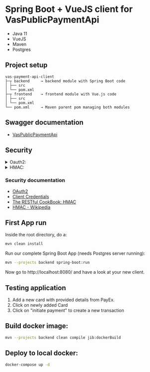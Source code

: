 # Spring Boot + VueJS client for VasPublicPaymentApi

* Java 11
* VueJS
* Maven
* Postgres

## Project setup

```
vas-payment-api-client
├─┬ backend     → backend module with Spring Boot code
│ ├── src
│ └── pom.xml
├─┬ frontend    → frontend module with Vue.js code
│ ├── src
│ └── pom.xml
└── pom.xml     → Maven parent pom managing both modules
```


## Swagger documentation

* [VasPublicPaymentApi](https://stage-evc.payex.com/payment-api/swagger-ui.html)


## Security

<details>
	<summary>Oauth2:</summary>

VasPublicPaymentApi requires an OAuth2 access token for interaction.  
This application automatically handles token fetching and refreshing by using [Spring Security](https://docs.spring.io/spring-security-oauth2-boot/docs/current/reference/htmlsingle/#boot-features-security-custom-user-info-client).   
Configuration values are set in [application.yml](./backend/src/main/resources/application.yml): 

```yaml
# "XXX" Should be replaced by value provided by PayEx
# CLIENT_ID/CLIENT_SECRET/VAS_AUTH_SERVER_URL can also be set in docker-compose.yml as environment variables if running with docker
# The application will see if environment variables are present, if not fall back to "XXX" values.
vas-payment-api:
    oauth2:
        client:
            grantType: client_credentials
            clientId: "${CLIENT_ID}:XXX"
            clientSecret: "${CLIENT_SECRET}:XXX"
            accessTokenUri: "${VAS_AUTH_SERVER_URL}:XXX"
            scope: publicapi 
            
```
And the implementation of these are located in [Oauth2RestTemplateConfiguration.java](./backend/src/main/java/com/payex/vas/demo/config/security/Oauth2RestTemplateConfiguration.java):
```java
public class Oauth2RestTemplateConfiguration {
    //...
    @Bean
    @ConfigurationProperties("vas-payment-api.oauth2.client")
    protected ClientCredentialsResourceDetails oAuthDetails() {
        return new ClientCredentialsResourceDetails();
    }

    @Bean
    protected RestTemplate restTemplate() {
        var restTemplate = new OAuth2RestTemplate(oAuthDetails());
        restTemplate.setInterceptors(ImmutableList.of(externalRequestInterceptor()));
        restTemplate.setRequestFactory(httpRequestFactory());
        return restTemplate;
    }
    //...
}
```

</details>

<details>
	<summary>HMAC:</summary>

The API also requires HMAC authentication to be present in a request.  
In this client the HMAC value is automatically calculated by [HmacSignatureBuilder.java](./backend/src/main/java/com/payex/vas/demo/config/security/HmacSignatureBuilder.java) and added to all outgoing requests in [ExternalRequestInterceptor.java](./backend/src/main/java/com/payex/vas/demo/config/ExternalRequestInterceptor.java)  

HMAC is implemented using SHA-512 secure hash algorithm. 

Expected `Hmac` header format is:
```text
HmacSHA512 <user>:<nonce>:<digest>	
```
where `digest` is a Base64 formatted HMAC SHA512 digest of the following string: 
```text
METHOD\n
RESOURCE\n
USER\
NONCE\n
DATE\n
PAYLOAD\n
```

`METHOD` (mandatory) the requested method (in upper case) 
`RESOURCE` (mandatory) the path to desired resource (without hostname and any query parameters)  
`NONSE` (mandatory) a unique value for each request ([UUID](https://tools.ietf.org/rfc/rfc4122.txt)) 
`DATE`(optional) same as `Transmission-Time` if provided as seperate header. Uses [ISO8601 standard](https://en.wikipedia.org/wiki/ISO_8601)
`PAYLOAD` (optional) body of request 

Example request:

```bash
curl -X POST \
  https://stage-evc.payex.com/payment-api/api/payments/payment-account/balance \
  -H 'Accept: */*' \
  -H 'Agreement-Merchant-Id: XXX' \
  -H 'Authorization: Bearer XXX' \
  -H 'Hmac: HmacSHA512 user:21a0213e-30eb-85ab-b355-a310d31af30e:oY5Q5Rf1anCz7DRm3GyWR0dvJDnhl/psylfnNCn6FA0NOrQS3L0fvyUsQ1IQ9gQPeLUt9J3IM2zwoSfZpDgRJA==' \
  -H 'Transmission-Time: 2019-06-18T09:19:15.208257Z' \
  -H 'Session-Id: e0447bd2-ab64-b456-b17b-da274bb8428e' \
  -d '{
	"accountIdentifier": {
		"accountKey": "7013369000000000000",
		"cvc": "123",
		"expiryDate": "2019-12-31",
		"instrument": "GC"
	}
}'
```

In this example `USER` is user and `SECRET` is secret. 

The plain string to `digest` would then be:
```text
POST
/payment-api/api/payments/payment-account/balance
user
21a0213e-30eb-85ab-b355-a310d31af30e
2019-06-18T09:19:15.208257Z
{
	"accountIdentifier": {
		"accountKey": "7013360000000000000",
		"cvc": "123",
		"expiryDate": "2020-12-31",
		"instrument": "CC"
	}
}
```

The plain `digest` string is then hashed with `HmacSHA512` algorithm and the `SECRET`.
Finally we Base64 encode the hashed value. This is the final `digest` to be provided in the `Hmac` header.


Final `Hmac` header value: 
```text 
HmacSHA512 user:21a0213e-30eb-85ab-b355-a310d31af30e:oY5Q5Rf1anCz7DRm3GyWR0dvJDnhl/psylfnNCn6FA0NOrQS3L0fvyUsQ1IQ9gQPeLUt9J3IM2zwoSfZpDgRJA==
```

#### Postman example script
In pre-request script copy/paste the following snippet:

```javascript

var user = 'user';
var secret = 'secret';
var transmissionTime = (new Date()).toISOString();
var sessionId = guid();

var hmac = generateHMAC(user, secret, transmissionTime);
console.log('hmac: ' + hmac);

//Set header values
pm.request.headers.add({key: 'Hmac', value: hmac });
pm.request.headers.add({key: 'Transmission-Time', value: transmissionTime });
pm.request.headers.add({key: 'Session-Id', value: sessionId });

function generateHMAC(user, secret, transmissionTime) {

    var algorithm = "HmacSHA512";
    var separator = ":";
    var method = request.method.toUpperCase();
    var nonce = generateNonce(); //UUID
    var date = transmissionTime;
    var uri_path = request.url.trim().replace(new RegExp('^https?://[^/]+/'), '/'); // strip hostname
    uri_path = uri_path.split("?")[0]; //Remove query paramters
    var payload = _.isEmpty(request.data) ? "" : request.data;
    var macData = method + '\n'
        + uri_path + '\n'
        + user + '\n'
        + nonce + '\n'
        + date + '\n'
        + payload + '\n';

    macData = replaceRequestEnv(macData);
    console.log('data to mac: ' + macData);

    var hash = CryptoJS.HmacSHA512(macData, secret);
    var digest = CryptoJS.enc.Base64.stringify(hash);
    return algorithm + " " + user + separator + nonce + separator + digest;
}

function replaceRequestEnv(input) { //manually set environments to they are populated before hashing
    return input.replace(/{{(\w*)}}/g, function (str, key) {
        var value = pm.environment.get(key);
        return value === null ? pm.varables.get(key) : value;
    });
}

function generateNonce() {
    return guid();
}

function guid() {
    function s4() {
        return Math.floor((1 + Math.random()) * 0x10000)
            .toString(16)
            .substring(1);
    }

    return s4() + s4() + '-' + s4() + '-' + s4() + '-' +
        s4() + '-' + s4() + s4() + s4();
}

```


</details>

### Security documentation
* [OAuth2](https://oauth.net/2/)
* [Client Credentials](https://www.oauth.com/oauth2-servers/access-tokens/client-credentials/)
* [The RESTful CookBook: HMAC](http://restcookbook.com/Basics/loggingin/)
* [HMAC - Wikipedia](https://en.wikipedia.org/wiki/HMAC)

## First App run

Inside the root directory, do a: 

```bash
mvn clean install
```

Run our complete Spring Boot App (needs Postgres server running):

```bash
mvn --projects backend spring-boot:run
```

Now go to http://localhost:8080/ and have a look at your new client.

## Testing application

1. Add a new card with provided details from PayEx.
2. Click on newly added Card
3. Click on "initiate payment" to create a new transaction 
 

## Build docker image:
```bash
mvn --projects backend clean compile jib:dockerBuild
```
    
## Deploy to local docker:
```bash
docker-compose up -d    
```
